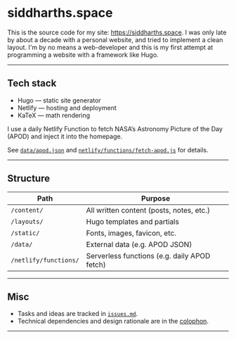 # siddharths.space

This is the source code for my site: https://siddharths.space. I was only late by about a decade with a personal website, and tried to implement a clean layout. I'm by no means a web-developer and this is my first attempt at programming a website with a framework like Hugo.

---

## Tech stack

- Hugo — static site generator  
- Netlify — hosting and deployment  
- KaTeX — math rendering  

I use a daily Netlify Function to fetch NASA’s Astronomy Picture of the Day (APOD) and inject it into the homepage.  

See [`data/apod.json`](./data/apod.json) and [`netlify/functions/fetch-apod.js`](./netlify/functions/fetch-apod.js) for details.

---

## Structure

| Path                  | Purpose                                       |
|-----------------------|-----------------------------------------------|
| `/content/`           | All written content (posts, notes, etc.)      |
| `/layouts/`           | Hugo templates and partials                   |
| `/static/`            | Fonts, images, favicon, etc.                  |
| `/data/`              | External data (e.g. APOD JSON)                |
| `/netlify/functions/` | Serverless functions (e.g. daily APOD fetch)  |

---

## Misc

- Tasks and ideas are tracked in [`issues.md`](./issues.md).  
- Technical dependencies and design rationale are in the [colophon](https://siddharths.space/colophon/).

---
